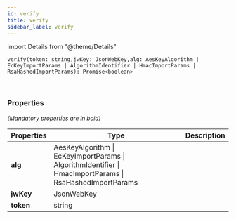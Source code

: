 ```yaml
---
id: verify
title: verify
sidebar_label: verify
---
```


import Details from "@theme/Details"


```tsx
verify(token: string,jwKey: JsonWebKey,alg: AesKeyAlgorithm | EcKeyImportParams | AlgorithmIdentifier | HmacImportParams | RsaHashedImportParams): Promise<boolean>
```
<br/>



### Properties

<font size="2"><i>(Mandatory properties are in bold)</i></font>

| Properties | Type | Description |
| --------- | ---- | ----------- |
| **alg** | AesKeyAlgorithm \| EcKeyImportParams \| AlgorithmIdentifier \| HmacImportParams \| RsaHashedImportParams |  |
| **jwKey** | JsonWebKey |  |
| **token** | string |  |


